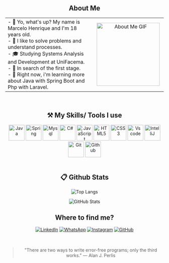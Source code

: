<h2 align="center"> About Me </h2>

<table align="center" width="100%">
  <tr>
    <td align="left" width="50%">
      - 🙋 Yo, what's up? My name is Marcelo Henrique and I'm 18 years old.<br>
      - 🤌 I like to solve problems and understand processes.<br>
      - 🎓 Studying Systems Analysis and Development at UniFacema.<br>
      - 💼 In search of the first stage.<br>
      - 🌱 Right now, i'm learning more about Java with Spring Boot and Php with Laravel.
    </td>
    <td align="center" width="20%">
      <img src="https://i.pinimg.com/originals/69/b2/88/69b28856241ddc9ee1b856faea64db05.gif" alt="About Me GIF" width="200"/>
    </td>
  </tr>
</table>
<br>

<div align="center">
<h2 align="center"> ⚒️ My Skills/ Tools I use</h2>

<div align="center">
  <img src="https://cdn-icons-png.flaticon.com/512/226/226777.png" alt="Java" width="50"/>
  <img src="https://cdn.jsdelivr.net/gh/devicons/devicon@latest/icons/spring/spring-original.svg" alt="Spring" width="50"/>
  <img src="https://cdn.jsdelivr.net/gh/devicons/devicon@latest/icons/mysql/mysql-original.svg" alt="Mysql" width="50" />
  <img src="https://cdn-icons-png.flaticon.com/512/6132/6132221.png" alt="C#" width="50"/>
  <img src="https://cdn.jsdelivr.net/gh/devicons/devicon@latest/icons/javascript/javascript-original.svg" alt="JavaScript" width="50"/>
  <img src="https://cdn.jsdelivr.net/gh/devicons/devicon@latest/icons/html5/html5-original.svg" alt="HTML5" width="50"/>
  <img src="https://cdn.jsdelivr.net/gh/devicons/devicon@latest/icons/css3/css3-original.svg" alt="CSS3" width="50"/>
  <img src="https://cdn.jsdelivr.net/gh/devicons/devicon@latest/icons/vscode/vscode-original.svg" alt="Vs code" width="50"/>
  <img src="https://cdn.jsdelivr.net/gh/devicons/devicon@latest/icons/intellij/intellij-original.svg" alt="IntelliJ" width="50"/>
  <img src="https://cdn.jsdelivr.net/gh/devicons/devicon@latest/icons/git/git-original.svg" alt="Git" width="50" />
  <img src="https://cdn.jsdelivr.net/gh/devicons/devicon@latest/icons/github/github-original.svg" alt="Github" width="50" />
</div>



<br/>

<h2 align="center"> 📋 Github Stats </h2>

<div align="center">

![Top Langs](https://github-readme-stats-git-masterrstaa-rickstaa.vercel.app/api/top-langs/?username=MarceloHabreu&layout=donut&bg_color=353D41&border_color=123547&title_color=EB9326&text_color=FFF&)

![GitHub Stats](https://github-readme-stats.vercel.app/api?username=MarceloHabreu&theme=transparent&bg_color=353D41&border_color=123547&show_icons=true&icon_color=EB9326&title_color=EB9326&text_color=FFF&hide_title=true&hide=stars&rank_icon=github)

</div>

<h2 align="center"> Where to find me? </h2>

[![LinkedIn](https://img.shields.io/badge/LinkedIn-0077B5?style=for-the-badge&logo=linkedin&logoColor=white)](https://www.linkedin.com/in/marcelohasilva/)
[![WhatsApp](https://img.shields.io/badge/WhatsApp-25D366?style=for-the-badge&logo=whatsapp&logoColor=white)](https://wa.me/99988105045)
[![Instagram](https://img.shields.io/badge/-Instagram-%23E4405F?style=for-the-badge&logo=instagram&logoColor=white)](https://www.instagram.com/marcello_hs/)
[![GitHub](https://img.shields.io/github/followers/MarceloHabreu?label=follow&style=social)](https://github.com/MarceloHabreu)
<br>
<br>
<br>


>"There are two ways to write error-free programs; only the third works."
— Alan J. Perlis       
